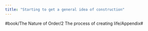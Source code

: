 ```yaml
---
title: "Starting to get a general idea of construction"
---
```


>   

#book/The Nature of Order/2 The process of creating life/Appendix#